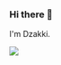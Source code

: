 ### Hi there 👋

I'm Dzakki.

![](https://github-profile-summary-cards.vercel.app/api/cards/profile-details?username=dzakki&theme=nord_bright)

